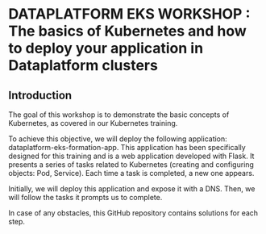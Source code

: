 # DATAPLATFORM EKS WORKSHOP : The basics of Kubernetes and how to deploy your application in Dataplatform clusters

## Introduction

The goal of this workshop is to demonstrate the basic concepts of Kubernetes, as covered in our Kubernetes training.

To achieve this objective, we will deploy the following application: dataplatform-eks-formation-app. This application has been specifically designed for this training and is a web application developed with Flask. It presents a series of tasks related to Kubernetes (creating and configuring objects: Pod, Service). Each time a task is completed, a new one appears.

Initially, we will deploy this application and expose it with a DNS. Then, we will follow the tasks it prompts us to complete.

In case of any obstacles, this GitHub repository contains solutions for each step.